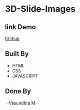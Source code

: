 # 3D-Slide-Images

## link Demo
[!Github](https://vasundhra272.github.io/3D-Slide-Images/)

## Built By
* HTML
* CSS
* JAVASCRIPT

## Done By 
--Vasundhra M--
